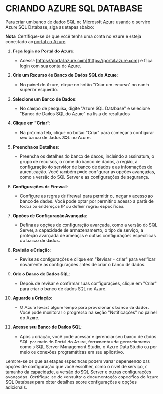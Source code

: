 # CRIANDO AZURE SQL DATABASE
Para criar um banco de dados SQL no Microsoft Azure usando o serviço Azure SQL Database, siga as etapas abaixo:

**Nota**: Certifique-se de que você tenha uma conta no Azure e esteja conectado ao [portal do Azure](https://portal.azure.com/).

1. **Faça login no Portal do Azure**:
   - Acesse [https://portal.azure.com](https://portal.azure.com) e faça login com sua conta do Azure.

2. **Crie um Recurso de Banco de Dados SQL do Azure**:
   - No painel do Azure, clique no botão "Criar um recurso" no canto superior esquerdo.

3. **Selecione um Banco de Dados**:
   - No campo de pesquisa, digite "Azure SQL Database" e selecione "Banco de Dados SQL do Azure" na lista de resultados.

4. **Clique em "Criar"**:
   - Na próxima tela, clique no botão "Criar" para começar a configurar seu banco de dados SQL no Azure.

5. **Preencha os Detalhes**:
   - Preencha os detalhes do banco de dados, incluindo a assinatura, o grupo de recursos, o nome do banco de dados, a região, a configuração do servidor de banco de dados e as informações de autenticação. Você também pode configurar as opções avançadas, como a versão do SQL Server e as configurações de segurança.

6. **Configurações de Firewall**:
   - Configure as regras de firewall para permitir ou negar o acesso ao banco de dados. Você pode optar por permitir o acesso a partir de todos os endereços IP ou definir regras específicas.

7. **Opções de Configuração Avançada**:
   - Defina as opções de configuração avançada, como a versão do SQL Server, a capacidade de armazenamento, o tipo de serviço, a proteção avançada de ameaças e outras configurações específicas do banco de dados.

8. **Revisão e Criação**:
   - Revise as configurações e clique em "Revisar + criar" para verificar novamente as configurações antes de criar o banco de dados.

9. **Crie o Banco de Dados SQL**:
   - Depois de revisar e confirmar suas configurações, clique em "Criar" para criar o banco de dados SQL no Azure.

10. **Aguarde a Criação**:
    - O Azure levará algum tempo para provisionar o banco de dados. Você pode monitorar o progresso na seção "Notificações" no painel do Azure.

11. **Acesse seu Banco de Dados SQL**:
    - Após a criação, você pode acessar e gerenciar seu banco de dados SQL por meio do Portal do Azure, ferramentas de gerenciamento como o SQL Server Management Studio, o Azure Data Studio ou por meio de conexões programáticas em seu aplicativo.

Lembre-se de que as etapas específicas podem variar dependendo das opções de configuração que você escolher, como o nível de serviço, o tamanho da capacidade, a versão do SQL Server e outras configurações avançadas. Certifique-se de consultar a documentação específica do Azure SQL Database para obter detalhes sobre configurações e opções adicionais.
